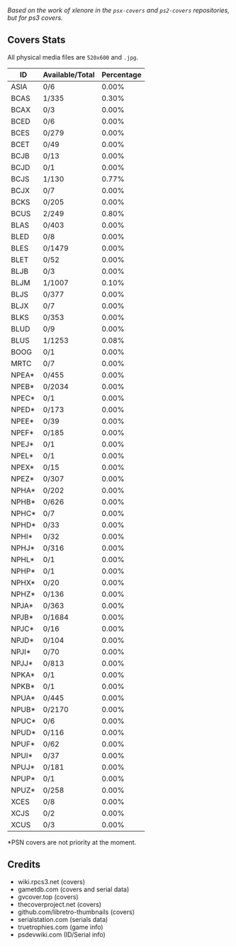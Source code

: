 *Based on the work of xlenore in the `psx-covers` and `ps2-covers` repositories, but for ps3 covers.*

## Covers Stats

All physical media files are `520x600` and `.jpg`. 

| ID | Available/Total | Percentage |
| ------ | --------------- | ---------- |
| ASIA | 0/6 | 0.00% |
| BCAS | 1/335 | 0.30% |
| BCAX | 0/3 | 0.00% |
| BCED | 0/6 | 0.00% |
| BCES | 0/279 | 0.00% |
| BCET | 0/49 | 0.00% |
| BCJB | 0/13 | 0.00%|
| BCJD | 0/1 | 0.00%|
| BCJS | 1/130 | 0.77% |
| BCJX | 0/7 | 0.00% |
| BCKS | 0/205 | 0.00% |
| BCUS | 2/249 | 0.80% |
| BLAS | 0/403 | 0.00% |
| BLED | 0/8 | 0.00% |
| BLES | 0/1479 | 0.00% |
| BLET | 0/52 | 0.00% |
| BLJB | 0/3 | 0.00% |
| BLJM | 1/1007 | 0.10% |
| BLJS | 0/377 | 0.00% |
| BLJX | 0/7 | 0.00% |
| BLKS | 0/353 | 0.00% |
| BLUD | 0/9 | 0.00% |
| BLUS | 1/1253 | 0.08% |
| BOOG | 0/1 | 0.00% |
| MRTC | 0/7 | 0.00% |
| NPEA* | 0/455 | 0.00% |
| NPEB* | 0/2034 | 0.00% |
| NPEC* | 0/1 | 0.00% |
| NPED* | 0/173 | 0.00% |
| NPEE* | 0/39 | 0.00% |
| NPEF* | 0/185 | 0.00% |
| NPEJ* | 0/1 | 0.00% |
| NPEL* | 0/1 | 0.00% |
| NPEX* | 0/15 | 0.00% |
| NPEZ* | 0/307 | 0.00% |
| NPHA* | 0/202 | 0.00% |
| NPHB* | 0/626 | 0.00% |
| NPHC* | 0/7 | 0.00% |
| NPHD* | 0/33 | 0.00% |
| NPHI* | 0/32 | 0.00% |
| NPHJ* | 0/316 | 0.00% |
| NPHL* | 0/1 | 0.00% |
| NPHP* | 0/1 | 0.00% |
| NPHX* | 0/20 | 0.00% |
| NPHZ* | 0/136 | 0.00% |
| NPJA* | 0/363 | 0.00% |
| NPJB* | 0/1684 | 0.00% |
| NPJC* | 0/16 | 0.00% |
| NPJD* | 0/104 | 0.00% |
| NPJI* | 0/70 | 0.00% |
| NPJJ* | 0/813 | 0.00% |
| NPKA* | 0/1 | 0.00% |
| NPKB* | 0/1 | 0.00% |
| NPUA* | 0/445 | 0.00% |
| NPUB* | 0/2170 | 0.00% |
| NPUC* | 0/6 | 0.00% |
| NPUD* | 0/116 | 0.00% |
| NPUF* | 0/62 | 0.00% |
| NPUI* | 0/37 | 0.00% |
| NPUJ* | 0/181 | 0.00% |
| NPUP* | 0/1 | 0.00% |
| NPUZ* | 0/258 | 0.00% |
| XCES | 0/8 | 0.00% |
| XCJS | 0/2 | 0.00% |
| XCUS | 0/3 | 0.00% |

*PSN covers are not priority at the moment.

## Credits
- wiki.rpcs3.net (covers)
- gametdb.com (covers and serial data)
- gvcover.top (covers)
- thecoverproject.net (covers)
- github.com/libretro-thumbnails (covers)
- serialstation.com (serials data)
- truetrophies.com (game info)
- psdevwiki.com (ID/Serial info)


<!-- pcsx2.net
psxdatacenter.com
imkira3
waifu2x 
https://en.wikipedia.org/wiki/List_of_PlayStation_3_games_(A%E2%80%93C)
https://www.psdevwiki.com/ps3/TITLE_ID
-->
